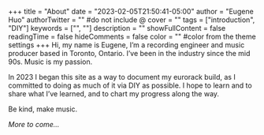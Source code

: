 +++
title = "About"
date = "2023-02-05T21:50:41-05:00"
author = "Eugene Huo"
authorTwitter = "" #do not include @
cover = ""
tags = ["introduction", "DIY"]
keywords = ["", ""]
description = ""
showFullContent = false
readingTime = false
hideComments = false
color = "" #color from the theme settings
+++
Hi, my name is Eugene, I’m a recording engineer and music producer based in Toronto, Ontario. I’ve been in the industry since the mid 90s. Music is my passion.

In 2023 I began this site as a way to document my eurorack build, as I committed to doing as much of it via DIY as possible. I hope to learn and to share what I’ve learned, and to chart my progress along the way.

Be kind, make music.

*More to come…*